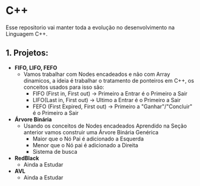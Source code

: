 # C++

Esse repositorio vai manter toda a evolução no desenvolvimento na Linguagem C++.

## 1. Projetos:

  * **FIFO, LIFO, FEFO**
    * Vamos trabalhar com Nodes encadeados e não com Array dinamicos, a ideia é trabalhar o tratamento de ponteiros em C++, os conceitos usados para isso são:
      * FIFO (First in, First out) -> Primeiro a Entrar é o Primeiro a Sair
      * LIFO(Last in, First out) -> Ultimo a Entrar é o Primeiro a Sair
      * FEFO (First Expired, First out) -> Primeiro a "Ganhar"/"Concluir" é o Primeiro a Sair
  * **Árvore Binária**
    * Usando os conceitos de Nodes encadeados Aprendido na Seção anterior vamos construir uma Árvore Binária Genérica
      * Maior que o Nó Pai é adicionado a Esquerda
      * Menor que o Nó pai é adicionado a Direita
      * Sistema de busca
  * **RedBlack**
    * Ainda a Estudar 
  * **AVL**
    * Ainda a Estudar 
     
      
